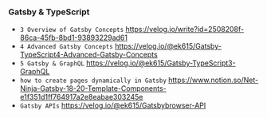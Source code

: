 ### Gatsby & TypeScript

- `3 Overview of Gatsby Concepts` https://velog.io/write?id=2508208f-86ca-45fb-8bd1-93893229ad61
- `4 Advanced Gatsby Concepts` https://velog.io/@ek615/Gatsby-TypeScript4-Advanced-Gatsby-Concepts
- `5 Gatsby & GraphQL` https://velog.io/@ek615/Gatsby-TypeScript3-GraphQL
- `how to create pages dynamically in Gatsby` https://www.notion.so/Net-Ninja-Gatsby-18-20-Template-Components-e1f351d1ff764917a2e8eabae303245e
- `Gatsby APIs` https://velog.io/@ek615/Gatsbybrowser-API
